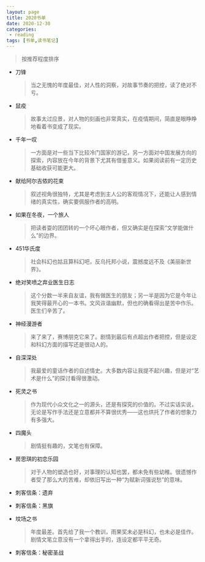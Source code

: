 ```yaml
---
layout: page
title: 2020书单
date: 2020-12-30
categories:
 - reading
tags: [书单,读书笔记]
---
```


> 按推荐程度排序

- 刀锋
    > 当之无愧的年度最佳，对人性的洞察，对故事节奏的把控，读了绝对不亏。

- 鼠疫
    > 故事太过应景，对人物的刻画也非常真实，在疫情期间，简直是眼睁睁地看着书变成了现实。

- 千年一叹
    > 一方面是对一些当下比较冷门国家的游记，另一方面对中国发展方向的探索，内容放在今年的背景下尤其有借鉴意义。如果阅读前有一定历史基础收获可能更大。

- 献给阿尔吉侬的花束
    > 叙述视角很独特，尤其是考虑到主人公的客观情况下，还能让人感到情绪的真实性，确实要佩服作者的高明。

- 如果在冬夜，一个旅人
    > 把读者耍的团团转的一个坏心眼作者，但又确实是在探索“文学能做什么”的边界。

- 451华氏度
    > 社会科幻也姑且算科幻吧，反乌托邦小说，震撼度远不及《美丽新世界》。

- 绝对笑喷之弃业医生日志
    > 这个分数一半来自友谊，我有做医生的朋友；另一半是因为它是今年让我笑得最开心的一本书。文风诙谐幽默，但也的确看得出是苦中作乐。医生们辛苦了。

- 神经漫游者
    > 来了来了，赛博朋克它来了。剧情到最后有点超出作者把控，但是设定和科幻方面的描写还是很动人的。

- 自深深处
    > 我最爱的童话作者的自述情史。大多数内容让我提不起兴趣，但是对“艺术是什么”的探讨看得很激动。

- 死灵之书
    > 作为现代小众文化之一的源头，还是有探究的价值的。不过实话实说，无论是写作手法还是立意都并不算很优秀——这也烘托了作者的想象力有多强大。

- 四魔头
    > 剧情挺有趣的，文笔也有保障。

- 房思琪的初恋乐园
    > 对于人物的塑造也好，对事理的认知也罢，都未免有些幼稚。很遗憾作者受了那么大的苦难，却依旧写出一种“为赋新词强说愁”的意味。

- 刺客信条：遗弃

- 刺客信条：黑旗

- 坟场之书
    > 年度最差。首先给了我一个教训，雨果奖未必是科幻，也未必是佳作。剧情文笔立意没有一个拿得出手的，连设定都平平无奇。

- 刺客信条：秘密圣战